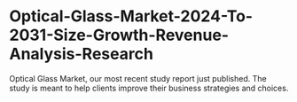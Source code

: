 # Optical-Glass-Market-2024-To-2031-Size-Growth-Revenue-Analysis-Research
Optical Glass Market, our most recent study report just published. The study is meant to help clients improve their business strategies and choices.
